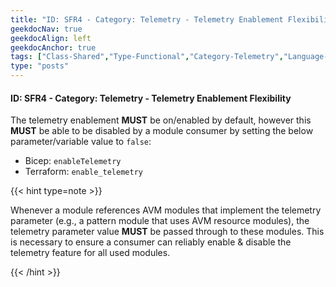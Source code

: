 ```yaml
---
title: "ID: SFR4 - Category: Telemetry - Telemetry Enablement Flexibility"
geekdocNav: true
geekdocAlign: left
geekdocAnchor: true
tags: ["Class-Shared","Type-Functional","Category-Telemetry","Language-Shared","Enforcement-MUST","Persona-Owner","Lifecycle-Initial"]
type: "posts"
---
```


#### ID: SFR4 - Category: Telemetry - Telemetry Enablement Flexibility

The telemetry enablement **MUST** be on/enabled by default, however this **MUST** be able to be disabled by a module consumer by setting the below parameter/variable value to `false`:

- Bicep: `enableTelemetry`
- Terraform: `enable_telemetry`

{{< hint type=note >}}

Whenever a module references AVM modules that implement the telemetry parameter (e.g., a pattern module that uses AVM resource modules), the telemetry parameter value **MUST** be passed through to these modules. This is necessary to ensure a consumer can reliably enable & disable the telemetry feature for all used modules.

{{< /hint >}}
